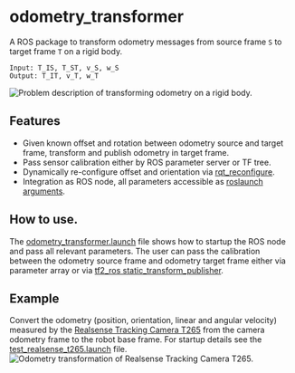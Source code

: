 # odometry_transformer
A ROS package to transform odometry messages from source frame `S` to target frame `T` on a rigid body.
```
Input: T_IS, T_ST, v_S, w_S
Output: T_IT, v_T, w_T
```
![Problem description of transforming odometry on a rigid body.](http://url/to/img.png)

## Features
- Given known offset and rotation between odometry source and target frame, transform and publish odometry in target frame.
- Pass sensor calibration either by ROS parameter server or TF tree.
- Dynamically re-configure offset and orientation via [rqt_reconfigure](http://wiki.ros.org/rqt_reconfigure).
- Integration as ROS node, all parameters accessible as [roslaunch arguments](launch/odometry_transformer.launch).

## How to use.
The [odometry_transformer.launch](launch/odometry_transformer.launch) file shows how to startup the ROS node and pass all relevant parameters. The user can pass the calibration between the odometry source frame and odometry target frame either via parameter array or via [tf2_ros static_transform_publisher](http://wiki.ros.org/tf2_ros).

## Example
Convert the odometry (position, orientation, linear and angular velocity) measured by the [Realsense Tracking Camera T265](https://www.intelrealsense.com/tracking-camera-t265/) from the camera odometry frame to the robot base frame. For startup details see the [test_realsense_t265.launch](test/launch/test_realsense_t265.launch) file.
![Odometry transformation of Realsense Tracking Camera T265.](https://media.giphy.com/media/vFKqnCdLPNOKc/giphy.gif)
